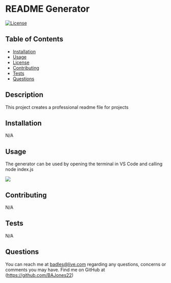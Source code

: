 # README Generator

  [![License](https://img.shields.io/badge/License-Apache%202.0-blue.svg)](https://opensource.org/licenses/Apache-2.0)

## Table of Contents

- [Installation](#installation)
- [Usage](#usage)
- [License](#license)
- [Contributing](#contributing)
- [Tests](#tests)
- [Questions](#questions)

## Description

This project creates a professional readme file for projects

## Installation

N/A

## Usage

The generator can be used by opening the terminal in VS Code and calling node index.js

<img src="dist/README.md">
     
## Contributing

N/A

## Tests

N/A

## Questions

You can reach me at badles@live.com regarding any questions, concerns or comments you may have. Find me on GitHub at (https://github.com/BAJones22)

